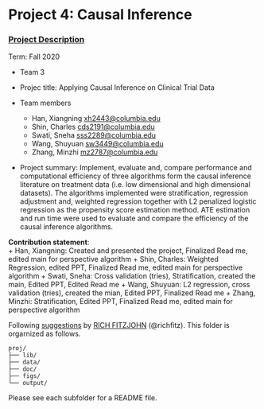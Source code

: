 # Project 4: Causal Inference

### [Project Description](doc/project4_desc.md)

Term: Fall 2020

+ Team 3
+ Projec title: Applying Causal Inference on Clinical Trial Data
+ Team members
	+ Han, Xiangning xh2443@columbia.edu
	+ Shin, Charles cds2191@columbia.edu
	+ Swati, Sneha sss2289@columbia.edu
	+ Wang, Shuyuan sw3449@columbia.edu
	+ Zhang, Minzhi mz2787@columbia.edu
	
	
	
+ Project summary: Implement, evaluate and, compare performance and computational efficiency of three algorithms form the causal inference literature on treatment data (i.e. low dimensional and high dimensional datasets). The algorithms implemented were stratification, regression adjustment and, weighted regression together with L2 penalized logistic regression as the propensity score estimation method. ATE estimation and run time were used to evaluate and compare the efficiency of the causal inference algorithms.

	
**Contribution statement**:  
	+ Han, Xiangning: Created and presented the project, Finalized Read me, edited main for perspective algorithm
	+ Shin, Charles: Weighted Regression, edited PPT, Finalized Read me, edited main for perspective algorithm
	+ Swati, Sneha: Cross validation (tries), Stratification, created the main, Edited PPT, Edited Read me
	+ Wang, Shuyuan: L2 regression, cross validation (tries), created the mian, Edited PPT, Finalized Read me
	+ Zhang, Minzhi: Stratification, Edited PPT, Finalized Read me, edited main for perspective algorithm

Following [suggestions](http://nicercode.github.io/blog/2013-04-05-projects/) by [RICH FITZJOHN](http://nicercode.github.io/about/#Team) (@richfitz). This folder is orgarnized as follows.

```
proj/
├── lib/
├── data/
├── doc/
├── figs/
└── output/
```

Please see each subfolder for a README file.
